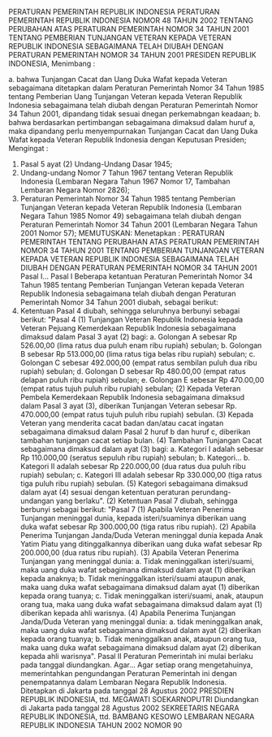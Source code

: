  PERATURAN PEMERINTAH REPUBLIK INDONESIA PERATURAN PEMERINTAH REPUBLIK INDONESIA NOMOR 48 TAHUN 2002 TENTANG PERUBAHAN ATAS PERATURAN PEMERINTAH NOMOR 34 TAHUN 2001 TENTANG PEMBERIAN TUNJANGAN VETERAN KEPADA VETERAN REPUBLIK INDONESIA SEBAGAIMANA TELAH DIUBAH DENGAN PERATURAN PEMERINTAH NOMOR 34 TAHUN 2001 PRESIDEN REPUBLIK INDONESIA,
Menimbang :

a. bahwa Tunjangan Cacat dan Uang Duka Wafat kepada Veteran sebagaimana ditetapkan dalam Peraturan Pemerintah Nomor 34 Tahun 1985 tentang Pemberian Uang Tunjangan Veteran kepada Veteran Republik Indonesia sebagaimana telah diubah dengan Peraturan Pemerintah Nomor 34 Tahun 2001, dipandang tidak sesuai dnegan perkemabngan keadaan;
b. bahwa berdasarkan pertimbangan sebagaimana dimaksud dalam huruf a, maka dipandang perlu menyempurnakan Tunjangan Cacat dan Uang Duka Wafat kepada Veteran Republik Indonesia dengan Keputusan Presiden;
Mengingat :

1. Pasal 5 ayat (2) Undang-Undang Dasar 1945;
2. Undang-undang Nomor 7 Tahun 1967 tentang Veteran Republik Indonesia (Lembaran Negara Tahun 1967 Nomor 17, Tambahan Lembaran Negara Nomor 2826);
3. Peraturan Pemerintah Nomor 34 Tahun 1985 tentang Pemberian Tunjangan Veteran kepada Veteran Republik Indonesia (Lembaran Negara Tahun 1985 Nomor 49) sebagaimana telah diubah dengan Peraturan Pemerintah Nomor 34 Tahun 2001 (Lembaran Negara Tahun 2001 Nomor 57);
MEMUTUSKAN:
 Menetapkan : PERATURAN PEMERINTAH TENTANG PERUBAHAN ATAS PERATURAN PEMERINTAH NOMOR 34 TAHUN 2001 TENTANG PEMBERIAN TUNJANGAN VETERAN KEPADA VETERAN REPUBLIK INDONESIA SEBAGAIMANA TELAH DIUBAH DENGAN PERATURAN PEMERINTAH NOMOR 34 TAHUN 2001 Pasal I…
Pasal I
Beberapa ketantuan Peraturan Pemerintah Nomor 34 Tahun 1985 tentang Pemberian Tunjangan Veteran kepada Veteran Republik Indonesia sebagaimana telah diubah dengan Peraturan Pemerintah Nomor 34 Tahun 2001 diubah, sebagai berikut:
1. Ketentuan Pasal 4 diubah, sehingga seluruhnya berbunyi sebagai berikut: "Pasal 4 (1) Tunjangan Veteran Republik Indonesia kepada Veteran Pejuang Kemerdekaan Republik Indonesia sebagaimana dimaksud dalam Pasal 3 ayat (2) bagi:
a. Golongan A sebesar Rp 526.00,00 (lima ratus dua puluh enam ribu rupiah) sebulan;
b. Golongan B sebesar Rp 513.000,00 (lima ratus tiga belas ribu rupiah) sebulan;
c. Golongan C sebesar 492.000,00 (empat ratus sembilan puluh dua ribu rupiah) sebulan;
d. Golongan D sebesar Rp 480.00,00 (empat ratus delapan puluh ribu rupiah) sebulan;
e. Golongan E sebesar Rp 470.00,00 (empat ratus tujuh puluh ribu rupiah) sebulan;
(2) Kepada Veteran Pembela Kemerdekaan Republik Indonesia sebagaimana dimaksud dalam Pasal 3 ayat (3), diberikan Tunjangan Veteran sebesar Rp. 470.000,00 (empat ratus tujuh puluh ribu rupiah) sebulan.
(3) Kepada Veteran yang menderita cacat badan dan/atau cacat ingatan sebagaimana dimaksud dalam Pasal 2 huruf b dan huruf c, diberikan tambahan tunjangan cacat setiap bulan.
(4) Tambahan Tunjangan Cacat sebagaimana dimaksud dalam ayat (3) bagi:
a. Kategori I adalah sebesar Rp 110.000,00 (seratus sepuluh ribu rupiah) sebulan;
b. Kategori...
b. Kategori II adalah sebesar Rp 220.000,00 (dua ratus dua puluh ribu rupiah) sebulan;
c. Kategori III adalah sebesar Rp 330.000,00 (tiga ratus tiga puluh ribu rupiah) sebulan.
(5) Kategori sebagaimana dimaksud dalam ayat (4) sesuai dengan ketentuan peraturan perundang-undangan yang berlaku".
(2) Ketentuan Pasal 7 diubah, sehingga berbunyi sebagai berikut: "Pasal 7 (1) Apabila Veteran Penerima Tunjangan meninggal dunia, kepada isteri/suaminya diberikan uang duka wafat sebesar Rp 300.000,00 (tiga ratus ribu rupiah).
(2) Apabila Penerima Tunjangan Janda/Duda Veteran meninggal dunia kepada Anak Yatim Piatu yang ditinggalkannya diberikan uang duka wafat sebesar Rp 200.000,00 (dua ratus ribu rupiah).
(3) Apabila Veteran Penerima Tunjangan yang meninggal dunia:
a. Tidak meninggalkan isteri/suami, maka uang duka wafat sebagimana dimaksud dalam ayat (1) diberikan kepada anaknya;
b. Tidak meninggalkan isteri/suami ataupun anak, maka uang duka wafat sebagaimana dimaksud dalam ayat (1) diberikan kepada orang tuanya;
c. Tidak meninggalkan isteri/suami, anak, ataupun orang tua, maka uang duka wafat sebagaimana dimaksud dalam ayat (1) diberikan kepada ahli warisnya.
(4) Apabila Penerima Tunjangan Janda/Duda Veteran yang meninggal dunia:
a. tidak meninggalkan anak, maka uang duka wafat sebagaimana dimaksud dalam ayat (2) diberikan kepada orang tuanya;
b. Tidak meninggalkan anak, ataupun orang tua, maka uang duka wafat sebagaimana dimaksud dalam ayat (2) diberikan kepada ahli warisnya".
Pasal II
Peraturan Pemerintah ini mulai berlaku pada tanggal diundangkan. Agar...
Agar setiap orang mengetahuinya, memerintahkan pengundangan Peraturan Pemerintah ini dengan penempatannya dalam Lembaran Negara Republik Indonesia. Ditetapkan di Jakarta pada tanggal 28 Agustus 2002 PRESDIEN REPUBLIK INDONESIA, ttd. MEGAWATI SOEKARNOPUTRI Diundangkan di Jakarta pada tanggal 28 Agustus 2002 SEKREETARIS NEGARA REPUBLIK INDONESIA, ttd. BAMBANG KESOWO LEMBARAN NEGARA REPUBLIK INDONESIA TAHUN 2002 NOMOR 90